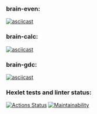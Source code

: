 ### brain-even:
[![asciicast](https://asciinema.org/a/QVEeUKeqi7thB5ZvjMfe3JpXx.svg)](https://asciinema.org/a/QVEeUKeqi7thB5ZvjMfe3JpXx)

### brain-calc:
[![asciicast](https://asciinema.org/a/Iqr0SvaIBVCyusPn3I34Yaza2.svg)](https://asciinema.org/a/Iqr0SvaIBVCyusPn3I34Yaza2)

### brain-gdc:
[![asciicast](https://asciinema.org/a/7ceTHuNT3iU65UHKYkZvoGTsw.svg)](https://asciinema.org/a/7ceTHuNT3iU65UHKYkZvoGTsw)

### Hexlet tests and linter status:
[![Actions Status](https://github.com/Sam0yl/python-project-49/workflows/hexlet-check/badge.svg)](https://github.com/Sam0yl/python-project-49/actions)
[![Maintainability](https://api.codeclimate.com/v1/badges/2e619e4690692d3c0c73/maintainability)](https://codeclimate.com/github/Sam0yl/python-project-49/maintainability)
